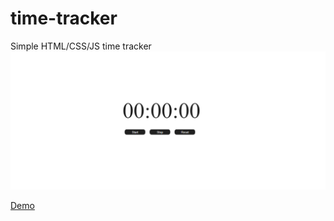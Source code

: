 # time-tracker
Simple HTML/CSS/JS time tracker
![Drag Racing](screenshot.png)

[Demo](https://pgeorgiev.dev/time-tracking/)